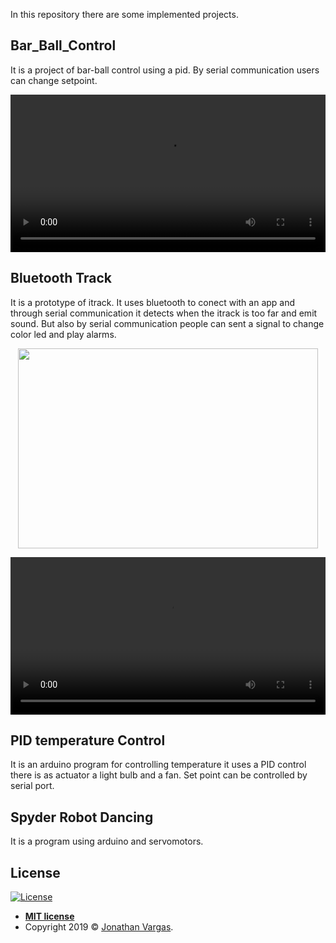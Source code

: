 In this repository there are some implemented projects.

## Bar_Ball_Control

It is a project of bar-ball control using a pid. By serial communication users can change setpoint. 
<br>

<p align="center">
<video width="100%" controls>
  <source src="https://res.cloudinary.com/dnv0qwkrk/video/upload/v1601398545/wordpress_Jonathan/barra-bola.mp4" type="video/mp4">
Your browser does not support the video tag.
</video>
</p>

## Bluetooth Track

It is a prototype of itrack. It uses bluetooth to conect with an app and through serial communication it detects when the itrack is too far and emit sound. But also by serial communication people can sent a signal to change color led and play alarms.
<br>

<p align="center">
  <img height="320" width="480" src="https://res.cloudinary.com/dnv0qwkrk/image/upload/v1601398518/wordpress_Jonathan/2016-11-15-21.20.55.jpg">
</p>

<p align="center">
<video width="100%" controls>
  <source src="https://res.cloudinary.com/dnv0qwkrk/video/upload/v1601398520/wordpress_Jonathan/itrack.mp4">
Your browser does not support the video tag.
</video>
</p>

## PID temperature Control

It is an arduino program for controlling temperature it uses a PID control there is as actuator a light bulb and a fan. Set point can be controlled by serial port.
<br>

## Spyder Robot Dancing

It is a program using arduino and servomotors.



## License

[![License](http://img.shields.io/:license-mit-blue.svg?style=flat-square)](http://badges.mit-license.org)

- **[MIT license](http://opensource.org/licenses/mit-license.php)**
- Copyright 2019 © <a href="https://www.jonathanvargas.ml" target="_blank">Jonathan Vargas</a>.

